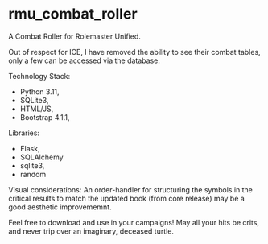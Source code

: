 # rmu_combat_roller
A Combat Roller for Rolemaster Unified.

Out of respect for ICE, I have removed the ability to see their combat tables, only a few can be accessed via the database.

Technology Stack:
- Python 3.11,
- SQLite3,
- HTML/JS,
- Bootstrap 4.1.1,

Libraries:
- Flask,
- SQLAlchemy
- sqlite3, 
- random

Visual considerations: An order-handler for structuring the symbols in the critical results to match the updated book (from core release) may be a good aesthetic improvememnt.

Feel free to download and use in your campaigns!  May all your hits be crits, and never trip over an imaginary, deceased turtle.
